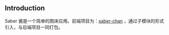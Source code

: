 ## Introduction
Saber 酱是一个简单的图床应用。前端项目为：[saber-chan](https://github.com/nekolr/saber-chan) ，通过子模块的形式引入，与后端项目一同打包。
